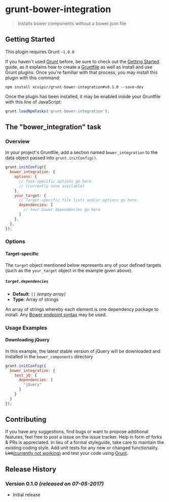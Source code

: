 # grunt-bower-integration

> Installs bower components without a bower.json file

## Getting Started
This plugin requires Grunt `~1.0.0`

If you haven't used [Grunt](http://gruntjs.com/) before, be sure to check out the [Getting Started](http://gruntjs.com/getting-started) guide, as it explains how to create a [Gruntfile](http://gruntjs.com/sample-gruntfile) as well as install and use Grunt plugins. Once you're familiar with that process, you may install this plugin with this command:

```shell
npm install xcuipir/grunt-bower-integration#v0.1.0 --save-dev
```

Once the plugin has been installed, it may be enabled inside your Gruntfile with this line of JavaScript:

```js
grunt.loadNpmTasks('grunt-bower-integration');
```

## The "bower_integration" task

### Overview
In your project's Gruntfile, add a section named `bower_integration` to the data object passed into `grunt.initConfig()`.

```js
grunt.initConfig({
  bower_integration: {
    options: {
      // Task-specific options go here.
      // (currently none available)
    },
    your_target: {
      // Target-specific file lists and/or options go here.
      dependencies: [
        // Your bower dependencies go here
      ]
    },
  },
});
```

### Options

#### Target-specific

The `target` object mentioned below represents any of your defined targets (such as the `your_target` object in the example given above).

##### `target.dependencies`

- **Default**: `[]` _(empty array)_
- **Type**: Array of strings

An array of strings whereby each element is one dependency package to install. Any [Bower endpoint syntax](https://bower.io/docs/api/#install) may be used.

### Usage Examples

#### Downloading jQuery
In this example, the latest stable version of jQuery will be downloaded and installed in the `bower_components` directory

```js
grunt.initConfig({
  bower_integration: {
    test_jQ: {
      dependencies: [
        "jQuery"
      ]
    }
  }
});
```

## Contributing
If you have any suggestions, find bugs or want to propose additional features, feel free to post a issue on the issue tracker. Help in form of forks & PRs is appreciated. In lieu of a formal styleguide, take care to maintain the existing coding style. Add unit tests for any new or changed functionality.  <del>Lint</del><ins>(currently not working)</ins> and test your code using [Grunt](http://gruntjs.com/).

## Release History
### Version 0.1.0 _(released on 07-05-2017)_

- Initial release
